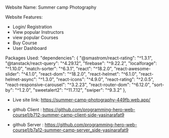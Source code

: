 Website Name: Summer camp Photography

Website Features: 
- Login/ Registration 
- View popular Instructors 
- view popular Courses
- Buy Course
- User Dashboard

 Packages Used: 
 "dependencies": {
    "@smastrom/react-rating": "^1.3.1",
    "@tanstack/react-query": "^4.29.12",
    "firebase": "^9.22.2",
    "localforage": "^1.10.0",
    "match-sorter": "^6.3.1",
    "react": "^18.2.0",
    "react-awesome-slider": "^4.1.0",
    "react-dom": "^18.2.0",
    "react-helmet": "^6.1.0",
    "react-helmet-async": "^1.3.0",
    "react-icons": "^4.9.0",
    "react-rating": "^2.0.5",
    "react-responsive-carousel": "^3.2.23",
    "react-router-dom": "^6.12.0",
    "sort-by": "^1.2.0",
    "sweetalert2": "^11.7.12",
    "swiper": "^9.3.2"
  },


-  Live site link: https://summer-camp-photography-449fb.web.app/

-    github Client :  https://github.com/programming-hero-web-course1/b712-summer-camp-client-side-yasinarafat9

- github Server : https://github.com/programming-hero-web-course1/b7a12-summer-camp-server_side-yasinarafat9